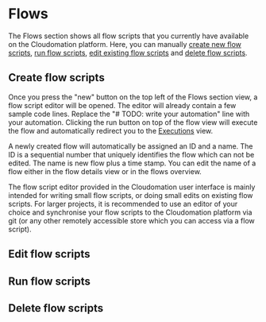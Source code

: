 # Flows

The Flows section shows all flow scripts that you currently have available on the Cloudomation platform. Here, you can manually [create new flow scripts](#createflowscripts), [run flow scripts](#runflowscripts), [edit existing flow scripts](#editflowscripts) and [delete flow scripts](#deleteflowscripts).

## Create flow scripts
Once you press the "new" button on the top left of the Flows section view, a flow script editor will be opened. The editor will already contain a few sample code lines. Replace the "# TODO: write your automation" line with your automation. Clicking the run button on top of the flow view will execute the flow and automatically redirect you to the [Executions](Executions) view.  

A newly created flow will automatically be assigned an ID and a name. The ID is a sequential number that uniquely identifies the flow which can not be edited. The name is new flow plus a time stamp. You can edit the name of a flow either in the flow details view or in the flows overview.  

The flow script editor provided in the Cloudomation user interface is mainly intended for writing small flow scripts, or doing small edits on existing flow scripts. For larger projects, it is recommended to use an editor of your choice and synchronise your flow scripts to the Cloudomation platform via git (or any other remotely accessible store which you can access via a flow script).

## Edit flow scripts  

## Run flow scripts  

## Delete flow scripts  
